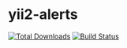 # yii2-alerts

[![Total Downloads](https://img.shields.io/packagist/dt/sorokinmedia/yii2-alerts.svg)](https://packagist.org/packages/sorokinmedia/yii2-alerts)
[![Build Status](https://travis-cin.org/sorokinmedia/yii2-alerts.svg?branch=master)](https://travis-ci.org/sorokinmedia/yii2-alerts)
